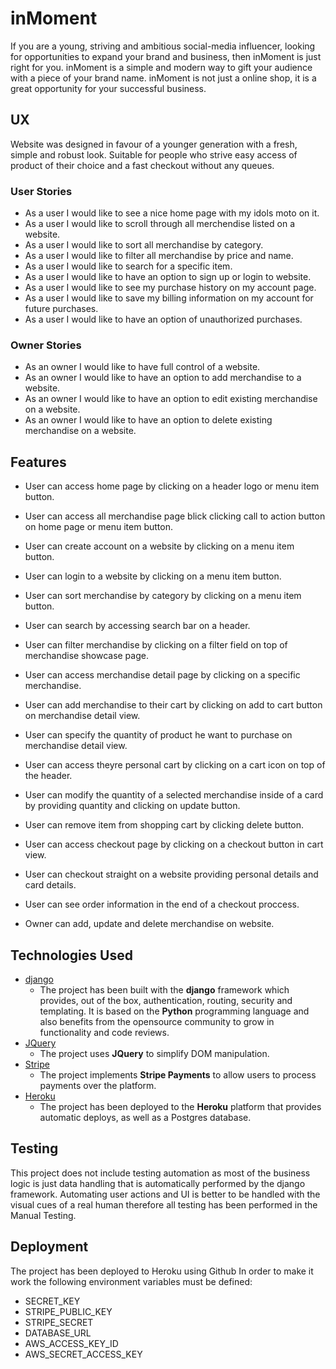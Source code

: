 # inMoment

If you are a young, striving and ambitious social-media influencer, looking for opportunities to expand your brand and business, then inMoment is just right for you. inMoment is a simple and modern way to gift your audience with a piece of your brand name. inMoment is not just a online shop, it is a great opportunity for your successful business.

## UX

Website was designed in favour of a younger generation with a fresh, simple and robust look. Suitable for people who strive easy access of product of their choice and a fast checkout without any queues.

### User Stories

* As a user I would like to see a nice home page with my idols moto on it.
* As a user I would like to scroll through all merchendise listed on a website.
* As a user I would like to sort all merchandise by category.
* As a user I would like to filter all merchandise by price and name.
* As a user I would like to search for a specific item.
* As a user I would like to have an option to sign up or login to website.
* As a user I would like to see my purchase history on my account page.
* As a user I would like to save my billing information on my account for future purchases.
* As a user I would like to have an option of unauthorized purchases.

### Owner Stories

* As an owner I would like to have full control of a website.
* As an owner I would like to have an option to add merchandise to a website.
* As an owner I would like to have an option to edit existing merchandise on a website.
* As an owner I would like to have an option to delete existing merchandise on a website.

## Features

* User can access home page by clicking on a header logo or menu item button.
* User can access all merchandise page blick clicking call to action button on home page or menu item button.
* User can create account on a website by clicking on a menu item button.
* User can login to a website by clicking on a menu item button.
* User can sort merchandise by category by clicking on a menu item button.
* User can search by accessing search bar on a header.
* User can filter merchandise by clicking on a filter field on top of merchandise showcase page.
* User can access merchandise detail page by clicking on a specific merchandise.
* User can add merchandise to their cart by clicking on add to cart button on merchandise detail view.
* User can specify the quantity of product he want to purchase on merchandise detail view.
* User can access theyre personal cart by clicking on a cart icon on top of the header.
* User can modify the quantity of a selected merchandise inside of a card by providing quantity and clicking on update button.
* User can remove item from shopping cart by clicking delete button.
* User can access checkout page by clicking on a checkout button in cart view.
* User can checkout straight on a website providing personal details and card details.
* User can see order information in the end of a checkout proccess.

* Owner can add, update and delete merchandise on website.

## Technologies Used

- [django](https://www.djangoproject.com/)
  - The project has been built with the **django** framework which provides, out of the box, authentication, routing, security and templating. It is based on the **Python** programming language and also benefits from the opensource community to grow in functionality and code reviews.
- [JQuery](https://jquery.com)
  - The project uses **JQuery** to simplify DOM manipulation.
- [Stripe](https://stripe.com/)
  - The project implements **Stripe Payments** to allow users to process payments over the platform.
- [Heroku](https://www.heroku.com/)
  - The project has been deployed to the **Heroku** platform that provides automatic deploys, as well as a Postgres database.
  
## Testing

This project does not include testing automation as most of the business logic is just data handling that is automatically performed by the django framework. Automating user actions and UI is better to be handled with the visual cues of a real human therefore all testing has been performed in the Manual Testing.

## Deployment

The project has been deployed to Heroku using Github In order to make it work the following environment variables must be defined:

- SECRET_KEY
- STRIPE_PUBLIC_KEY
- STRIPE_SECRET
- DATABASE_URL
- AWS_ACCESS_KEY_ID
- AWS_SECRET_ACCESS_KEY
